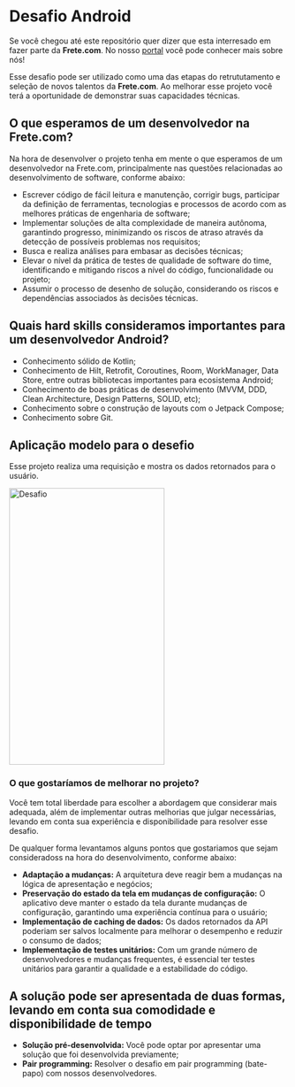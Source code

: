 # Desafio Android

Se você chegou até este repositório quer dizer que esta interresado em fazer parte da **Frete.com**. No nosso [portal](https://www.inhire.com.br/carreiras-frete/) você pode conhecer mais sobre nós!

Esse desafio pode ser utilizado como uma das etapas do retrututamento e seleção de novos talentos da **Frete.com**. Ao melhorar esse projeto você terá a oportunidade de demonstrar suas capacidades técnicas.

## O que esperamos de um desenvolvedor na Frete.com?

Na hora de desenvolver o projeto tenha em mente o que esperamos de um desenvolvedor na Frete.com, principalmente nas questões relacionadas ao desenvolvimento de software, conforme abaixo:

- Escrever código de fácil leitura e manutenção, corrigir bugs, participar da definição de ferramentas, tecnologias e processos de acordo com as melhores práticas de engenharia de software;
- Implementar soluções de alta complexidade de maneira autônoma, garantindo progresso, minimizando os riscos de atraso através da detecção de possíveis problemas nos requisitos;
- Busca e realiza análises para embasar as decisões técnicas;
- Elevar o nível da prática de testes de qualidade de software do time, identificando e mitigando riscos a nível do código, funcionalidade ou projeto;
- Assumir o processo de desenho de solução, considerando os riscos e dependências associados às decisões técnicas.

## Quais hard skills consideramos importantes para um desenvolvedor Android?

- Conhecimento sólido de Kotlin;
- Conhecimento de Hilt, Retrofit, Coroutines, Room, WorkManager, Data Store, entre outras bibliotecas importantes para ecosistema Android;
- Conhecimento de boas práticas de desenvolvimento (MVVM, DDD, Clean Architecture, Design Patterns, SOLID, etc);
- Conhecimento sobre o construção de layouts com o Jetpack Compose;
- Conhecimento sobre Git.


## Aplicação modelo para o desefio

Esse projeto realiza uma requisição e mostra os dados retornados para o usuário.

<img src="https://github.com/frete-com/desafio-android/assets/169164045/2358a9d9-041f-48b1-a3f0-b78b57a129ea" alt="Desafio" style="width:281px;height:500px;">


### O que gostaríamos de melhorar no projeto?

Você tem total liberdade para escolher a abordagem que considerar mais adequada, além de implementar outras melhorias que julgar necessárias, levando em conta sua experiência e disponibilidade para resolver esse desafio.

De qualquer forma levantamos alguns pontos que gostariamos que sejam consideradoss na hora do desenvolvimento, conforme abaixo:

- **Adaptação a mudanças:** A arquitetura deve reagir bem a mudanças na lógica de apresentação e negócios;
- **Preservação do estado da tela em mudanças de configuração:** O aplicativo deve manter o estado da tela durante mudanças de configuração, garantindo uma experiência contínua para o usuário;
- **Implementação de caching de dados:** Os dados retornados da API poderiam ser salvos localmente para melhorar o desempenho e reduzir o consumo de dados;
- **Implementação de testes unitários:** Com um grande número de desenvolvedores e mudanças frequentes, é essencial ter testes unitários para garantir a qualidade e a estabilidade do código.

## A solução pode ser apresentada de duas formas, levando em conta sua comodidade e disponibilidade de tempo

- **Solução pré-desenvolvida:** Você pode optar por apresentar uma solução que foi desenvolvida previamente;
- **Pair programming:** Resolver o desafio em pair programming (bate-papo) com nossos desenvolvedores.
